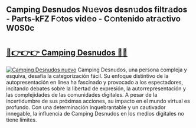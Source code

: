 ## Camping Desnudos N𝚞𝚎vos desn𝚞dos filtr𝚊dos - Parts-kFZ F𝚘tos vid𝚎o - C𝚘ntenido atr𝚊ctivo W0S0c

# <h2><a href="http://mb9h84.tromn.icu/?c=Camping+Desnudos">🔗👉👉👉 Camping Desnudos 🔗🔗</a></h2>

[![Camping Desnudos nuevo](https://i.imgur.com/pEAQMta.gif)](http://mb9h84.tromn.icu/?c=Camping+Desnudos)
Camping Desnudos, una persona compleja y esquiva, desafía la categorización fácil. Su enfoque distintivo de la autopresentación en línea ha fascinado y provocado a los espectadores, incitando debates sobre la libertad de expresión, la autorrepresentación y las complejidades de las comunidades digitales. A pesar de la incertidumbre de sus próximas acciones, su impacto en el mundo virtual es profundo. Con una determinación inquebrantable y un cautivador innegable, la influencia de Camping Desnudos en los medios digitales no tiene límites.
